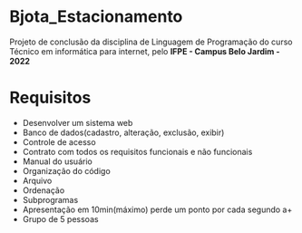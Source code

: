# Bjota_Estacionamento
Projeto de conclusão da disciplina de Linguagem de Programação do curso Técnico em informática para internet, pelo **IFPE - Campus Belo Jardim - 2022**

# Requisitos 
* Desenvolver um sistema web
* Banco de dados(cadastro, alteração, exclusão, exibir)
* Controle de acesso
* Contrato com todos os requisitos funcionais e não funcionais
* Manual do usuário
* Organização do código
* Arquivo
* Ordenação
* Subprogramas
* Apresentação em 10min(máximo) perde um ponto por cada segundo a+
* Grupo de 5 pessoas
